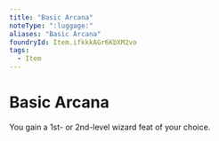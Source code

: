 ```yaml
---
title: "Basic Arcana"
noteType: ":luggage:"
aliases: "Basic Arcana"
foundryId: Item.ifkkkAGr6KbXM2vo
tags:
  - Item
---
```


# Basic Arcana

You gain a 1st- or 2nd-level wizard feat of your choice.
